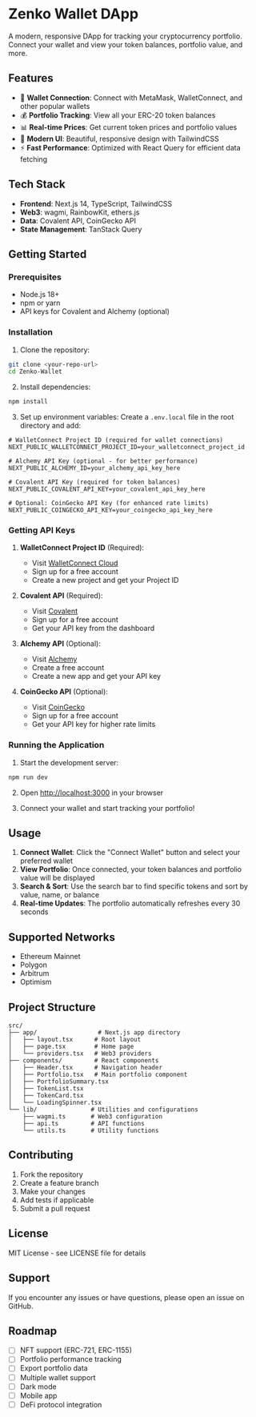 # Zenko Wallet DApp

A modern, responsive DApp for tracking your cryptocurrency portfolio. Connect your wallet and view your token balances, portfolio value, and more.

## Features

- 🔗 **Wallet Connection**: Connect with MetaMask, WalletConnect, and other popular wallets
- 💰 **Portfolio Tracking**: View all your ERC-20 token balances
- 📊 **Real-time Prices**: Get current token prices and portfolio values
- 🎨 **Modern UI**: Beautiful, responsive design with TailwindCSS
- ⚡ **Fast Performance**: Optimized with React Query for efficient data fetching

## Tech Stack

- **Frontend**: Next.js 14, TypeScript, TailwindCSS
- **Web3**: wagmi, RainbowKit, ethers.js
- **Data**: Covalent API, CoinGecko API
- **State Management**: TanStack Query

## Getting Started

### Prerequisites

- Node.js 18+ 
- npm or yarn
- API keys for Covalent and Alchemy (optional)

### Installation

1. Clone the repository:
```bash
git clone <your-repo-url>
cd Zenko-Wallet
```

2. Install dependencies:
```bash
npm install
```

3. Set up environment variables:
Create a `.env.local` file in the root directory and add:

```env
# WalletConnect Project ID (required for wallet connections)
NEXT_PUBLIC_WALLETCONNECT_PROJECT_ID=your_walletconnect_project_id

# Alchemy API Key (optional - for better performance)
NEXT_PUBLIC_ALCHEMY_ID=your_alchemy_api_key_here

# Covalent API Key (required for token balances)
NEXT_PUBLIC_COVALENT_API_KEY=your_covalent_api_key_here

# Optional: CoinGecko API Key (for enhanced rate limits)
NEXT_PUBLIC_COINGECKO_API_KEY=your_coingecko_api_key_here
```

### Getting API Keys

1. **WalletConnect Project ID** (Required):
   - Visit [WalletConnect Cloud](https://cloud.walletconnect.com/)
   - Sign up for a free account
   - Create a new project and get your Project ID

2. **Covalent API** (Required): 
   - Visit [Covalent](https://www.covalenthq.com/)
   - Sign up for a free account
   - Get your API key from the dashboard

3. **Alchemy API** (Optional):
   - Visit [Alchemy](https://www.alchemy.com/)
   - Create a free account
   - Create a new app and get your API key

4. **CoinGecko API** (Optional):
   - Visit [CoinGecko](https://www.coingecko.com/en/api)
   - Sign up for a free account
   - Get your API key for higher rate limits

### Running the Application

1. Start the development server:
```bash
npm run dev
```

2. Open [http://localhost:3000](http://localhost:3000) in your browser

3. Connect your wallet and start tracking your portfolio!

## Usage

1. **Connect Wallet**: Click the "Connect Wallet" button and select your preferred wallet
2. **View Portfolio**: Once connected, your token balances and portfolio value will be displayed
3. **Search & Sort**: Use the search bar to find specific tokens and sort by value, name, or balance
4. **Real-time Updates**: The portfolio automatically refreshes every 30 seconds

## Supported Networks

- Ethereum Mainnet
- Polygon
- Arbitrum
- Optimism

## Project Structure

```
src/
├── app/                 # Next.js app directory
│   ├── layout.tsx      # Root layout
│   ├── page.tsx        # Home page
│   └── providers.tsx   # Web3 providers
├── components/         # React components
│   ├── Header.tsx      # Navigation header
│   ├── Portfolio.tsx   # Main portfolio component
│   ├── PortfolioSummary.tsx
│   ├── TokenList.tsx
│   ├── TokenCard.tsx
│   └── LoadingSpinner.tsx
└── lib/               # Utilities and configurations
    ├── wagmi.ts       # Web3 configuration
    ├── api.ts         # API functions
    └── utils.ts       # Utility functions
```

## Contributing

1. Fork the repository
2. Create a feature branch
3. Make your changes
4. Add tests if applicable
5. Submit a pull request

## License

MIT License - see LICENSE file for details

## Support

If you encounter any issues or have questions, please open an issue on GitHub.

## Roadmap

- [ ] NFT support (ERC-721, ERC-1155)
- [ ] Portfolio performance tracking
- [ ] Export portfolio data
- [ ] Multiple wallet support
- [ ] Dark mode
- [ ] Mobile app
- [ ] DeFi protocol integration
